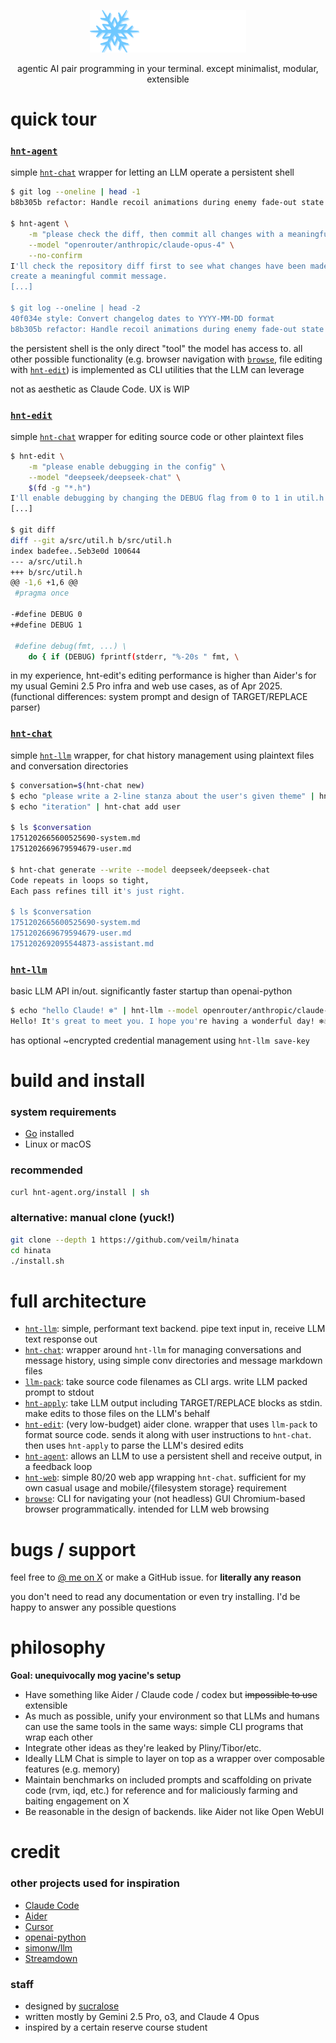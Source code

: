 <p align="center">
<img src="https://raw.githubusercontent.com/veilm/veilm.github.io/refs/heads/master/static/hinata.png" width="250">
</p>

<p align="center">
agentic AI pair programming in your terminal. except minimalist, modular, extensible
</p>

# quick tour

### [`hnt-agent`](./hnt-agent/)
simple [`hnt-chat`](./hnt-chat/) wrapper for letting an LLM operate a persistent shell

```sh
$ git log --oneline | head -1
b8b305b refactor: Handle recoil animations during enemy fade-out state

$ hnt-agent \
	-m "please check the diff, then commit all changes with a meaningful message" \
	--model "openrouter/anthropic/claude-opus-4" \
	--no-confirm
I'll check the repository diff first to see what changes have been made, then
create a meaningful commit message.
[...]

$ git log --oneline | head -2
40f034e style: Convert changelog dates to YYYY-MM-DD format
b8b305b refactor: Handle recoil animations during enemy fade-out state
```

the persistent shell is the only direct "tool" the model has access to. all
other possible functionality (e.g. browser navigation with
[`browse`](./util/browse/), file editing with
[`hnt-edit`](./hnt-edit/)) is implemented as CLI utilities that the LLM can
leverage

not as aesthetic as Claude Code. UX is WIP

### [`hnt-edit`](./hnt-edit/)
simple [`hnt-chat`](./hnt-chat/) wrapper for editing source code or other
plaintext files

```sh
$ hnt-edit \
	-m "please enable debugging in the config" \
	--model "deepseek/deepseek-chat" \
	$(fd -g "*.h")
I'll enable debugging by changing the DEBUG flag from 0 to 1 in util.h. Here's the edit:
[...]

$ git diff
diff --git a/src/util.h b/src/util.h
index badefee..5eb3e0d 100644
--- a/src/util.h
+++ b/src/util.h
@@ -1,6 +1,6 @@
 #pragma once
 
-#define DEBUG 0
+#define DEBUG 1
 
 #define debug(fmt, ...) \
 	do { if (DEBUG) fprintf(stderr, "%-20s " fmt, \
```

in my experience, hnt-edit's editing performance is higher than Aider's for my
usual Gemini 2.5 Pro infra and web use cases, as of Apr 2025. (functional
differences: system prompt and design of TARGET/REPLACE parser)

### [`hnt-chat`](./hnt-chat/)
simple [`hnt-llm`](./hnt-llm/) wrapper, for chat history management using
plaintext files and conversation directories
```sh
$ conversation=$(hnt-chat new)
$ echo "please write a 2-line stanza about the user's given theme" | hnt-chat add system
$ echo "iteration" | hnt-chat add user

$ ls $conversation
1751202665600525690-system.md
1751202669679594679-user.md

$ hnt-chat generate --write --model deepseek/deepseek-chat
Code repeats in loops so tight,
Each pass refines till it's just right.

$ ls $conversation
1751202665600525690-system.md
1751202669679594679-user.md
1751202692095544873-assistant.md
```

### [`hnt-llm`](./hnt-llm/)
basic LLM API in/out. significantly faster startup than openai-python
```sh
$ echo "hello Claude! ❄️" | hnt-llm --model openrouter/anthropic/claude-3-opus
Hello! It's great to meet you. I hope you're having a wonderful day! ❄️☃️
```

has optional ~encrypted credential management using `hnt-llm save-key`

# build and install
### system requirements
- [Go](https://go.dev/) installed
- Linux or macOS

### recommended
```sh
curl hnt-agent.org/install | sh
```

### alternative: manual clone (yuck!)
```sh
git clone --depth 1 https://github.com/veilm/hinata
cd hinata
./install.sh
```

# full architecture
- [`hnt-llm`](./hnt-llm/): simple, performant text backend. pipe text input
in, receive LLM text response out
- [`hnt-chat`](./hnt-chat/): wrapper around `hnt-llm` for managing
conversations and message history, using simple conv directories and message
markdown files
- [`llm-pack`](./llm-pack/): take source code filenames as CLI args. write
LLM packed prompt to stdout
- [`hnt-apply`](./hnt-apply/): take LLM output including TARGET/REPLACE
blocks as stdin. make edits to those files on the LLM's behalf
- [`hnt-edit`](./hnt-edit/): (very low-budget) aider clone. wrapper that
uses `llm-pack` to format source code. sends it along with user instructions to
`hnt-chat`. then uses `hnt-apply` to parse the LLM's desired edits
- [`hnt-agent`](./hnt-agent/): allows an LLM to use a persistent shell and
receive output, in a feedback loop
- [`hnt-web`](./hnt-web/): simple 80/20 web app wrapping `hnt-chat`. sufficient
for my own casual usage and mobile/{filesystem storage} requirement
- [`browse`](./util/browse/): CLI for navigating your (not headless)
GUI Chromium-based browser programmatically. intended for LLM web browsing

# bugs / support
feel free to [@ me on X](https://x.com/sucralose__) or make a GitHub issue. for
**literally any reason**

you don't need to read any documentation or even try installing. I'd be happy to
answer any possible questions

# philosophy

**Goal: unequivocally mog yacine's setup**

- Have something like Aider / Claude code / codex but ~~impossible to use~~
extensible
- As much as possible, unify your environment so that LLMs and humans can use
the same tools in the same ways: simple CLI programs that wrap each other
- Integrate other ideas as they're leaked by Pliny/Tibor/etc.
- Ideally LLM Chat is simple to layer on top as a wrapper over composable
features (e.g. memory)
- Maintain benchmarks on included prompts and scaffolding on private code (rvm,
iqd, etc.) for reference and for maliciously farming and baiting engagement on X
- Be reasonable in the design of backends. like Aider not like Open WebUI

# credit
### other projects used for inspiration
- [Claude Code](https://www.anthropic.com/claude-code)
- [Aider](https://aider.chat/)
- [Cursor](https://www.cursor.com/)
- [openai-python](https://github.com/openai/openai-python)
- [simonw/llm](https://github.com/simonw/llm)
- [Streamdown](https://github.com/day50-dev/Streamdown)

### staff
- designed by [sucralose](https://x.com/sucralose__)
- written mostly by Gemini 2.5 Pro, o3, and Claude 4 Opus
- inspired by a certain reserve course student
